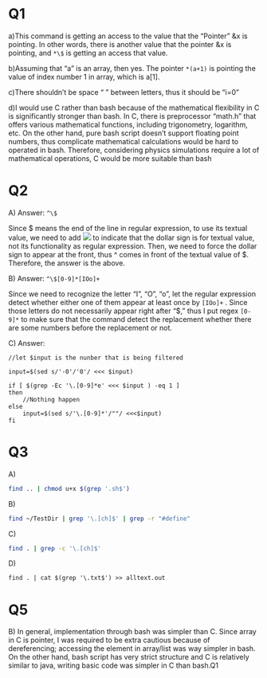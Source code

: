 # Q1

a)This command is getting an access to the value that the “Pointer” &x is pointing. In other words, there is another value that the pointer &x is pointing, and `*\$` is getting an access that value.

b)Assuming that “a” is an array, then yes. The pointer `*(a+1)` is pointing the value of index number 1 in array, which is a[1].

c)There shouldn’t be space “ ” between letters, thus it should be “i=0”

d)I would use C rather than bash because of the mathematical flexibility in C is significantly stronger than bash. In C, there is preprocessor “math.h” that offers various mathematical functions, including trigonometry, logarithm, etc. On the other hand, pure bash script doesn’t support floating point numbers, thus complicate mathematical calculations would be hard to operated in bash. Therefore, considering physics simulations require a lot of mathematical operations, C would be more suitable than bash

# Q2

A)
Answer: `^\$`

Since $ means the end of the line in regular expression, to use its textual value, we need to add ![](file:///C:/Users/woong/AppData/Local/Temp/msohtmlclip1/01/clip_image004.png) to indicate that the dollar sign is for textual value, not its functionality as regular expression. Then, we need to force the dollar sign to appear at the front, thus ^ comes in front of the textual value of $. Therefore, the answer is the above.

B)
Answer: `^\$[0-9]*[IOo]+`

Since we need to recognize the letter “I”, “O”, “o”, let the regular expression detect whether either one of them appear at least once by `[IOo]+` . Since those letters do not necessarily appear right after “$,” thus I put regex `[0-9]*` to make sure that the command detect the replacement whether there are some numbers before the replacement or not.

C)
Answer:
```Shell
//let $input is the nunber that is being filtered

input=$(sed s/'-0'/'0'/ <<< $input)

if [ $(grep -Ec '\.[0-9]*e' <<< $input ) -eq 1 ]
then
	//Nothing happen
else
	input=$(sed s/'\.[0-9]*'/""/ <<<$input)
fi
```

# Q3
A)
```Bash
find .. | chmod u+x $(grep '.sh$')
```

B)
```Bash
find ~/TestDir | grep '\.[ch]$' | grep -r "#define"
```

C)
```bash
find . | grep -c '\.[ch]$'
```

D)
```shell
find . | cat $(grep '\.txt$') >> alltext.out
```
# Q5

B) In general, implementation through bash was simpler than C. Since array in C is pointer, I was required to be extra cautious because of dereferencing; accessing the element in array/list was way simpler in bash. On the other hand, bash script has very strict structure and C is relatively similar to java, writing basic code was simpler in C than bash.Q1

